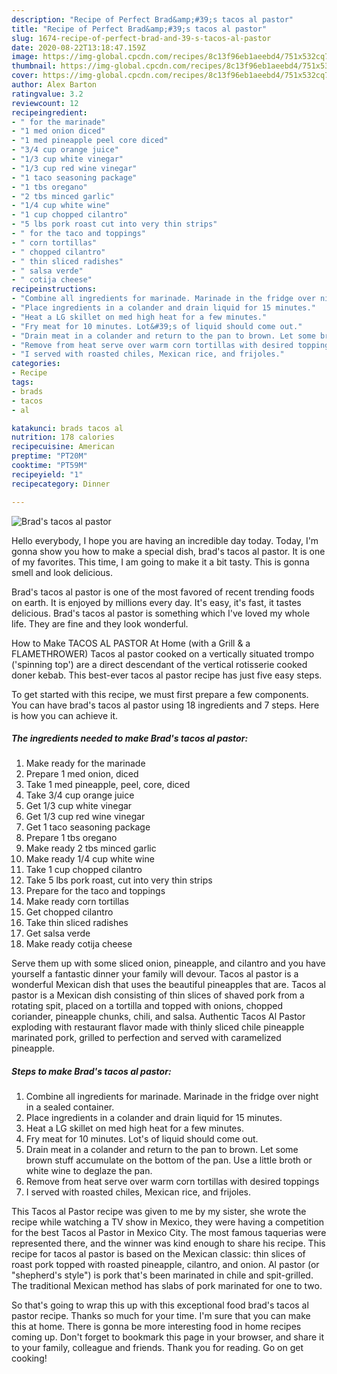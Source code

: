```yaml
---
description: "Recipe of Perfect Brad&amp;#39;s tacos al pastor"
title: "Recipe of Perfect Brad&amp;#39;s tacos al pastor"
slug: 1674-recipe-of-perfect-brad-and-39-s-tacos-al-pastor
date: 2020-08-22T13:18:47.159Z
image: https://img-global.cpcdn.com/recipes/8c13f96eb1aeebd4/751x532cq70/brads-tacos-al-pastor-recipe-main-photo.jpg
thumbnail: https://img-global.cpcdn.com/recipes/8c13f96eb1aeebd4/751x532cq70/brads-tacos-al-pastor-recipe-main-photo.jpg
cover: https://img-global.cpcdn.com/recipes/8c13f96eb1aeebd4/751x532cq70/brads-tacos-al-pastor-recipe-main-photo.jpg
author: Alex Barton
ratingvalue: 3.2
reviewcount: 12
recipeingredient:
- " for the marinade"
- "1 med onion diced"
- "1 med pineapple peel core diced"
- "3/4 cup orange juice"
- "1/3 cup white vinegar"
- "1/3 cup red wine vinegar"
- "1 taco seasoning package"
- "1 tbs oregano"
- "2 tbs minced garlic"
- "1/4 cup white wine"
- "1 cup chopped cilantro"
- "5 lbs pork roast cut into very thin strips"
- " for the taco and toppings"
- " corn tortillas"
- " chopped cilantro"
- " thin sliced radishes"
- " salsa verde"
- " cotija cheese"
recipeinstructions:
- "Combine all ingredients for marinade. Marinade in the fridge over night in a sealed container."
- "Place ingredients in a colander and drain liquid for 15 minutes."
- "Heat a LG skillet on med high heat for a few minutes."
- "Fry meat for 10 minutes. Lot&#39;s of liquid should come out."
- "Drain meat in a colander and return to the pan to brown. Let some brown stuff accumulate on the bottom of the pan. Use a little broth or white wine to deglaze the pan."
- "Remove from heat serve over warm corn tortillas with desired toppings"
- "I served with roasted chiles, Mexican rice, and frijoles."
categories:
- Recipe
tags:
- brads
- tacos
- al

katakunci: brads tacos al 
nutrition: 178 calories
recipecuisine: American
preptime: "PT20M"
cooktime: "PT59M"
recipeyield: "1"
recipecategory: Dinner

---
```



![Brad&#39;s tacos al pastor](https://img-global.cpcdn.com/recipes/8c13f96eb1aeebd4/751x532cq70/brads-tacos-al-pastor-recipe-main-photo.jpg)

Hello everybody, I hope you are having an incredible day today. Today, I'm gonna show you how to make a special dish, brad&#39;s tacos al pastor. It is one of my favorites. This time, I am going to make it a bit tasty. This is gonna smell and look delicious.

Brad&#39;s tacos al pastor is one of the most favored of recent trending foods on earth. It is enjoyed by millions every day. It's easy, it's fast, it tastes delicious. Brad&#39;s tacos al pastor is something which I've loved my whole life. They are fine and they look wonderful.

How to Make TACOS AL PASTOR At Home (with a Grill &amp; a FLAMETHROWER) Tacos al pastor cooked on a vertically situated trompo (&#39;spinning top&#39;) are a direct descendant of the vertical rotisserie cooked doner kebab. This best-ever tacos al pastor recipe has just five easy steps.


To get started with this recipe, we must first prepare a few components. You can have brad&#39;s tacos al pastor using 18 ingredients and 7 steps. Here is how you can achieve it.

<!--inarticleads1-->

##### The ingredients needed to make Brad&#39;s tacos al pastor:

1. Make ready  for the marinade
1. Prepare 1 med onion, diced
1. Take 1 med pineapple, peel, core, diced
1. Take 3/4 cup orange juice
1. Get 1/3 cup white vinegar
1. Get 1/3 cup red wine vinegar
1. Get 1 taco seasoning package
1. Prepare 1 tbs oregano
1. Make ready 2 tbs minced garlic
1. Make ready 1/4 cup white wine
1. Take 1 cup chopped cilantro
1. Take 5 lbs pork roast, cut into very thin strips
1. Prepare  for the taco and toppings
1. Make ready  corn tortillas
1. Get  chopped cilantro
1. Take  thin sliced radishes
1. Get  salsa verde
1. Make ready  cotija cheese


Serve them up with some sliced onion, pineapple, and cilantro and you have yourself a fantastic dinner your family will devour. Tacos al pastor is a wonderful Mexican dish that uses the beautiful pineapples that are. Tacos al pastor is a Mexican dish consisting of thin slices of shaved pork from a rotating spit, placed on a tortilla and topped with onions, chopped coriander, pineapple chunks, chili, and salsa. Authentic Tacos Al Pastor exploding with restaurant flavor made with thinly sliced chile pineapple marinated pork, grilled to perfection and served with caramelized pineapple. 

<!--inarticleads2-->

##### Steps to make Brad&#39;s tacos al pastor:

1. Combine all ingredients for marinade. Marinade in the fridge over night in a sealed container.
1. Place ingredients in a colander and drain liquid for 15 minutes.
1. Heat a LG skillet on med high heat for a few minutes.
1. Fry meat for 10 minutes. Lot&#39;s of liquid should come out.
1. Drain meat in a colander and return to the pan to brown. Let some brown stuff accumulate on the bottom of the pan. Use a little broth or white wine to deglaze the pan.
1. Remove from heat serve over warm corn tortillas with desired toppings
1. I served with roasted chiles, Mexican rice, and frijoles.


This Tacos al Pastor recipe was given to me by my sister, she wrote the recipe while watching a TV show in Mexico, they were having a competition for the best Tacos al Pastor in Mexico City. The most famous taquerias were represented there, and the winner was kind enough to share his recipe. This recipe for tacos al pastor is based on the Mexican classic: thin slices of roast pork topped with roasted pineapple, cilantro, and onion. Al pastor (or &#34;shepherd&#39;s style&#34;) is pork that&#39;s been marinated in chile and spit-grilled. The traditional Mexican method has slabs of pork marinated for one to two. 

So that's going to wrap this up with this exceptional food brad&#39;s tacos al pastor recipe. Thanks so much for your time. I'm sure that you can make this at home. There is gonna be more interesting food in home recipes coming up. Don't forget to bookmark this page in your browser, and share it to your family, colleague and friends. Thank you for reading. Go on get cooking!
